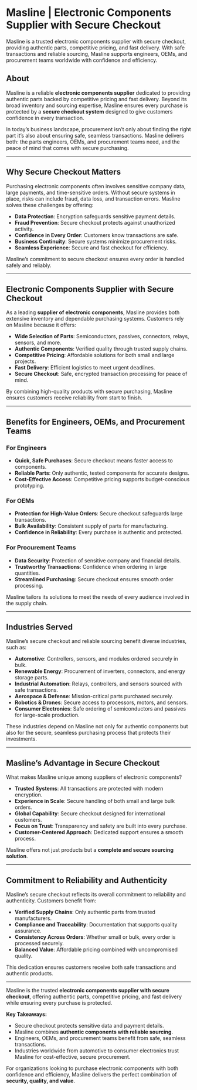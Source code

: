 # Masline | Electronic Components Supplier with Secure Checkout

Masline is a trusted electronic components supplier with secure checkout, providing authentic parts, competitive pricing, and fast delivery. With safe transactions and reliable sourcing, Masline supports engineers, OEMs, and procurement teams worldwide with confidence and efficiency.

## About  
Masline is a reliable **electronic components supplier** dedicated to providing authentic parts backed by competitive pricing and fast delivery. Beyond its broad inventory and sourcing expertise, Masline ensures every purchase is protected by a **secure checkout system** designed to give customers confidence in every transaction.  

In today’s business landscape, procurement isn’t only about finding the right part it’s also about ensuring safe, seamless transactions. Masline delivers both: the parts engineers, OEMs, and procurement teams need, and the peace of mind that comes with secure purchasing.  

---

## Why Secure Checkout Matters  

Purchasing electronic components often involves sensitive company data, large payments, and time-sensitive orders. Without secure systems in place, risks can include fraud, data loss, and transaction errors. Masline solves these challenges by offering:  

- **Data Protection**: Encryption safeguards sensitive payment details.  
- **Fraud Prevention**: Secure checkout protects against unauthorized activity.  
- **Confidence in Every Order**: Customers know transactions are safe.  
- **Business Continuity**: Secure systems minimize procurement risks.  
- **Seamless Experience**: Secure and fast checkout for efficiency.  

Masline’s commitment to secure checkout ensures every order is handled safely and reliably.  

---

## Electronic Components Supplier with Secure Checkout  

As a leading **supplier of electronic components**, Masline provides both extensive inventory and dependable purchasing systems. Customers rely on Masline because it offers:  

- **Wide Selection of Parts**: Semiconductors, passives, connectors, relays, sensors, and more.  
- **Authentic Components**: Verified quality through trusted supply chains.  
- **Competitive Pricing**: Affordable solutions for both small and large projects.  
- **Fast Delivery**: Efficient logistics to meet urgent deadlines.  
- **Secure Checkout**: Safe, encrypted transaction processing for peace of mind.  

By combining high-quality products with secure purchasing, Masline ensures customers receive reliability from start to finish.  

---

## Benefits for Engineers, OEMs, and Procurement Teams  

### For Engineers  
- **Quick, Safe Purchases**: Secure checkout means faster access to components.  
- **Reliable Parts**: Only authentic, tested components for accurate designs.  
- **Cost-Effective Access**: Competitive pricing supports budget-conscious prototyping.  

### For OEMs  
- **Protection for High-Value Orders**: Secure checkout safeguards large transactions.  
- **Bulk Availability**: Consistent supply of parts for manufacturing.  
- **Confidence in Reliability**: Every purchase is authentic and protected.  

### For Procurement Teams  
- **Data Security**: Protection of sensitive company and financial details.  
- **Trustworthy Transactions**: Confidence when ordering in large quantities.  
- **Streamlined Purchasing**: Secure checkout ensures smooth order processing.  

Masline tailors its solutions to meet the needs of every audience involved in the supply chain.  

---

## Industries Served  

Masline’s secure checkout and reliable sourcing benefit diverse industries, such as:  

- **Automotive**: Controllers, sensors, and modules ordered securely in bulk.  
- **Renewable Energy**: Procurement of inverters, connectors, and energy storage parts.  
- **Industrial Automation**: Relays, controllers, and sensors sourced with safe transactions.  
- **Aerospace & Defense**: Mission-critical parts purchased securely.  
- **Robotics & Drones**: Secure access to processors, motors, and sensors.  
- **Consumer Electronics**: Safe ordering of semiconductors and passives for large-scale production.  

These industries depend on Masline not only for authentic components but also for the secure, seamless purchasing process that protects their investments.  

---

## Masline’s Advantage in Secure Checkout  

What makes Masline unique among suppliers of electronic components?  

- **Trusted Systems**: All transactions are protected with modern encryption.  
- **Experience in Scale**: Secure handling of both small and large bulk orders.  
- **Global Capability**: Secure checkout designed for international customers.  
- **Focus on Trust**: Transparency and safety are built into every purchase.  
- **Customer-Centered Approach**: Dedicated support ensures a smooth process.  

Masline offers not just products but a **complete and secure sourcing solution**.  

---

## Commitment to Reliability and Authenticity  

Masline’s secure checkout reflects its overall commitment to reliability and authenticity. Customers benefit from:  

- **Verified Supply Chains**: Only authentic parts from trusted manufacturers.  
- **Compliance and Traceability**: Documentation that supports quality assurance.  
- **Consistency Across Orders**: Whether small or bulk, every order is processed securely.  
- **Balanced Value**: Affordable pricing combined with uncompromised quality.  

This dedication ensures customers receive both safe transactions and authentic products.  

---  

Masline is the trusted **electronic components supplier with secure checkout**, offering authentic parts, competitive pricing, and fast delivery while ensuring every purchase is protected.  

**Key Takeaways:**  
- Secure checkout protects sensitive data and payment details.  
- Masline combines **authentic components with reliable sourcing**.  
- Engineers, OEMs, and procurement teams benefit from safe, seamless transactions.  
- Industries worldwide from automotive to consumer electronics trust Masline for cost-effective, secure procurement.  

For organizations looking to purchase electronic components with both confidence and efficiency, Masline delivers the perfect combination of **security, quality, and value**.  
